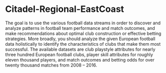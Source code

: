 # Citadel-Regional-EastCoast

The goal is to use the various football data streams in order to discover and analyze patterns in football team performance and match outcomes, and make recommendations about optimal club construction or effective betting strategies. More broadly, you should analyze the given European football data holistically to identify the characteristics of clubs that make them most successful.
</b>
The available datasets are club playstyle attributes for nearly three hundred European football clubs, player skill attributes for roughly eleven thousand players, and match outcomes and betting odds for over twenty thousand matches from 2008 – 2016.
